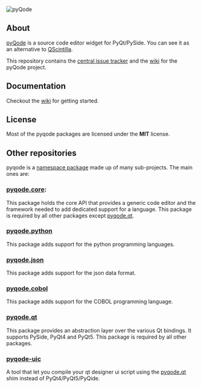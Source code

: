 ![pyQode](https://raw.githubusercontent.com/pyQode/pyqode.core/master/doc/source/_static/pyqode-banner.png)

## About
[pyQode](https://github.com/pyQode) is a source code editor widget for PyQt/PySide. You can see it as an alternative to [QScintilla](http://www.riverbankcomputing.com/software/qscintilla/intro).

This repository contains the [central issue tracker](https://github.com/pyQode/pyQode/issues) and the [wiki](https://github.com/pyQode/pyQode/wiki) for the pyQode project.

## Documentation

Checkout the [wiki](https://github.com/pyQode/pyQode/wiki) for getting started.

## License

Most of the pyqode packages are licensed under the **MIT** license.

## Other repositories

pyqode is a [namespace package](http://legacy.python.org/dev/peps/pep-0382/) made up of many sub-projects. The main ones are:

### [pyqode.core](https://github.com/pyQode/pyqode.core): 

This package holds the core API that provides a generic code editor and the framework needed to add dedicated support for a language. This package is required by all other packages except [pyqode.qt](https://github.com/pyQode/pyqode.qt).

### [pyqode.python](https://github.com/pyQode/pyqode.python)

This package adds support for the python programming languages. 

### [pyqode.json](https://github.com/pyQode/pyqode.json)

This package adds support for the json data format.

### [pyqode.cobol](https://github.com/pyQode/pyqode.cobol)

This package adds support for the COBOL programming language.

### [pyqode.qt](https://github.com/pyQode/pyqode.qt)

This package provides an abstraction layer over the various Qt bindings. It supports PySide, PyQt4 and PyQt5.
This package is required by all other packages.

### [pyqode-uic](https://github.com/pyQode/pyqode-uic)

A tool that let you compile your qt designer ui script using the [pyqode.qt](https://github.com/pyQode/pyqode.qt) shim instead of PyQt4/PyQt5/PyQide.
